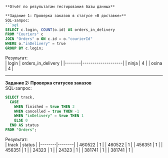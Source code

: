 ```md
**Отчёт по результатам тестирования базы данных**

**Задание 1: Проверка заказов в статусе «В доставке»**  
SQL-запрос:
```sql
SELECT c.login, COUNT(o.id) AS orders_in_delivery
FROM "Couriers" c
JOIN "Orders" o ON c.id = o."courierId"
WHERE o."inDelivery" = true
GROUP BY c.login;
```

Результат:  
| login  | orders_in_delivery |
|--------|--------------------|
| ninja  | 4                  |
| osina  | 4                  |

---

**Задание 2: Проверка статусов заказов**  
SQL-запрос:
```sql
SELECT track,
  CASE 
    WHEN finished = true THEN 2
    WHEN cancelled = true THEN -1
    WHEN "inDelivery" = true THEN 1
    ELSE 0
  END AS status
FROM "Orders";
```

Результат:  
| track  | status |
|--------|--------|
| 460522 | 1      |
| 460522 | 1      |
| 456351 | 1      |
| 456351 | 1      |
| 24323  | 1      |
| 24323  | 1      |
| 381741 | 1      |
| 381741 | 1      |
```
